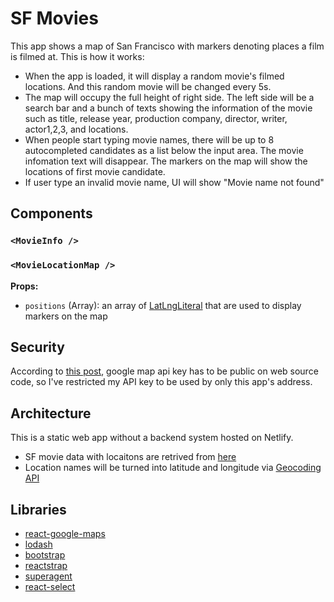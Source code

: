 # SF Movies

This app shows a map of San Francisco with markers denoting places a film is filmed at. This is how it works:

- When the app is loaded, it will display a random movie's filmed locations. And this random movie will be changed every 5s.
- The map will occupy the full height of right side. The left side will be a search bar and a bunch of texts showing the information of the movie such as title, release year, production company, director, writer, actor1,2,3, and locations.
- When people start typing movie names, there will be up to 8 autocompleted candidates as a list below the input area. The movie infomation text will disappear. The markers on the map will show the locations of first movie candidate.
- If user type an invalid movie name, UI will show "Movie name not found"

## Components

### `<MovieInfo />`

### `<MovieLocationMap />`

**Props:**

- `positions` (Array<LatLngLiteral>): an array of [LatLngLiteral](https://developers.google.com/maps/documentation/javascript/3.exp/reference#LatLngLiteral) that are used to display markers on the map

## Security

According to [this post](https://stackoverflow.com/a/39625963/2599541), google map api key has to be public on web source code, so I've restricted my API key to be used by only this app's address.

## Architecture

This is a static web app without a backend system hosted on Netlify.

- SF movie data with locaitons are retrived from [here](https://data.sfgov.org/resource/wwmu-gmzc.json)
- Location names will be turned into latitude and longitude via [Geocoding API](https://developers.google.com/maps/documentation/geocoding/intro)

## Libraries

- [react-google-maps](https://tomchentw.github.io/react-google-maps/#introduction)
- [lodash](https://lodash.com/docs/4.17.4)
- [bootstrap](https://getbootstrap.com/)
- [reactstrap](https://reactstrap.github.io/)
- [superagent](https://github.com/visionmedia/superagent)
- [react-select](https://github.com/JedWatson/react-select)
